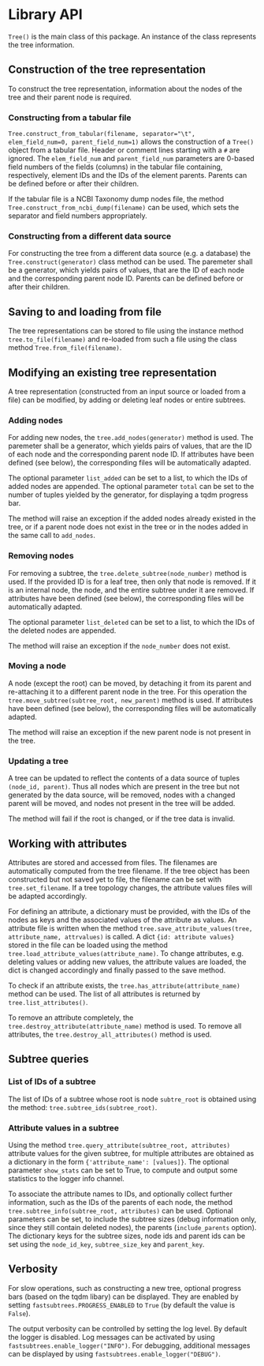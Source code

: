 # Library API

``Tree()`` is the main class of this package. An instance of the class
represents the tree information.

## Construction of the tree representation

To construct the tree representation, information about
the nodes of the tree and their parent node is required.

### Constructing from a tabular file

``Tree.construct_from_tabular(filename, separator="\t", elem_field_num=0, parent_field_num=1)``
allows the construction of a `Tree()` object from a tabular file.
Header or comment lines starting with a `#` are ignored.
The `elem_field_num` and `parent_field_num` parameters are 0-based field
numbers of the fields (columns) in the tabular file containing, respectively,
element IDs and the IDs of the element parents. Parents can be defined before
or after their children.

If the tabular file is a NCBI Taxonomy dump nodes file, the method
``Tree.construct_from_ncbi_dump(filename)`` can be used, which sets the
separator and field numbers appropriately.

### Constructing from a different data source

For constructing the tree from a different data source (e.g. a database)
the `Tree.construct(generator)` class method can be used.
The paremeter shall be a generator, which yields pairs of values, that
are the ID of each node and the corresponding parent node ID.
Parents can be defined before or after their children.

## Saving to and loading from file

The tree representations can be stored to file using the instance method
`tree.to_file(filename)` and re-loaded from such a file using
the class method `Tree.from_file(filename)`.

## Modifying an existing tree representation

A tree representation (constructed from an input source or loaded from
a file) can be modified, by adding or deleting leaf nodes or entire subtrees.

### Adding nodes

For adding new nodes, the ``tree.add_nodes(generator)`` method is used.
The paremeter shall be a generator, which yields pairs of values, that
are the ID of each node and the corresponding parent node ID.
If attributes have been defined (see below), the corresponding files
will be automatically adapted.

The optional parameter ``list_added`` can be set to a list, to which
the IDs of added nodes are appended.
The optional parameter ``total`` can be set to the number of tuples
yielded by the generator, for displaying a tqdm progress bar.

The method will raise an exception if the added nodes already existed in the tree,
or if a parent node does not exist in the tree or in the nodes
added in the same call to ``add_nodes``.

### Removing nodes

For removing a subtree, the ``tree.delete_subtree(node_number)`` method is used.
If the provided ID is for a leaf tree, then only that node is removed.
If it is an internal node, the node, and the entire subtree under it
are removed.
If attributes have been defined (see below), the corresponding files
will be automatically adapted.

The optional parameter ``list_deleted`` can be set to a list, to which
the IDs of the deleted nodes are appended.

The method will raise an exception if the ``node_number`` does not exist.

### Moving a node

A node (except the root) can be moved, by detaching it from its parent
and re-attaching it to a different parent node in the tree.
For this operation the ``tree.move_subtree(subtree_root, new_parent)``
method is used.
If attributes have been defined (see below), the corresponding files
will be automatically adapted.

The method will raise an exception if the new parent node is not present
in the tree.

### Updating a tree

A tree can be updated to reflect the contents of a data source of
tuples ``(node_id, parent)``. Thus all nodes which are present in the
tree but not generated by the data source, will be removed, nodes
with a changed parent will be moved, and nodes not present in the
tree will be added.

The method will fail if the root is changed, or if the tree data
is invalid.

## Working with attributes

Attributes are stored and accessed from files. The filenames are automatically
computed from the tree filename. If the tree object has been constructed but not
saved yet to file, the filename can be set with ``tree.set_filename``.
If a tree topology changes, the attribute values files will be adapted
accordingly.

For defining an attribute, a dictionary must be provided, with the IDs
of the nodes as keys and the associated values of the attribute as values.
An attribute file is written when the method
``tree.save_attribute_values(tree, attribute_name, attrvalues)`` is called.
A dict ``{id: attribute values}`` stored in the file can be loaded using
the method ``tree.load_attribute_values(attribute_name)``.
To change attributes, e.g. deleting values or adding new values, the
attribute values are loaded, the dict is changed accordingly and finally
passed to the save method.

To check if an attribute exists, the ``tree.has_attribute(attribute_name)``
method can be used. The list of all attributes is returned by
``tree.list_attributes()``.

To remove an attribute completely, the
``tree.destroy_attribute(attribute_name)`` method is used. To remove all
attributes, the ``tree.destroy_all_attributes()`` method is used.

## Subtree queries

### List of IDs of a subtree

The list of IDs of a subtree whose root is node `subtre_root` is obtained using
the method: `tree.subtree_ids(subtree_root)`.

### Attribute values in a subtree

Using the method ``tree.query_attribute(subtree_root, attributes)``
attribute values for the given subtree, for multiple attributes are obtained as
a dictionary in the form ``{'attribute_name': [values]}``.
The optional parameter ``show_stats`` can be set to True, to compute
and output some statistics to the logger info channel.

To associate the attribute names to IDs, and optionally collect further
information, such as the IDs of the parents of each node, the method
``tree.subtree_info(subtree_root, attributes)`` can be used.
Optional parameters can be set, to include the subtree sizes (debug information
only, since they still contain deleted nodes), the parents
(``include_parents`` option). The dictionary
keys for the subtree sizes, node ids and parent ids can be set
using the ``node_id_key``, ``subtree_size_key`` and ``parent_key``.

## Verbosity

For slow operations, such as constructing a new tree, optional progress bars
(based on the tqdm libary) can be displayed. They are enabled by setting
`fastsubtrees.PROGRESS_ENABLED` to `True` (by default the value is `False`).

The output verbosity can be controlled by setting the log level.
By default the logger is disabled.
Log messages can be activated by using `fastsubtrees.enable_logger("INFO")`.
For debugging, additional messages can be displayed by using
`fastsubtrees.enable_logger("DEBUG")`.
